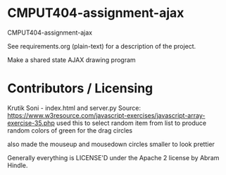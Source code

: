 CMPUT404-assignment-ajax
==============================

CMPUT404-assignment-ajax

See requirements.org (plain-text) for a description of the project.

Make a shared state AJAX drawing program

Contributors / Licensing
========================
Krutik Soni - index.html and server.py
Source: https://www.w3resource.com/javascript-exercises/javascript-array-exercise-35.php
used this to select random item from list to produce random colors of green for the drag circles

also made the mouseup and mousedown circles smaller to look prettier

Generally everything is LICENSE'D under the Apache 2 license by Abram Hindle.


